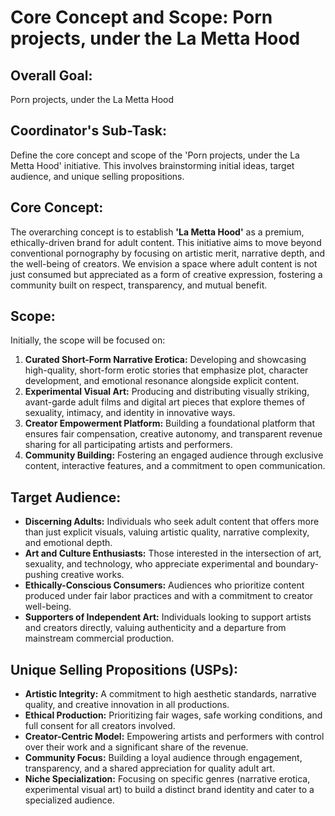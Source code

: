 # Core Concept and Scope: Porn projects, under the La Metta Hood

## Overall Goal:
Porn projects, under the La Metta Hood

## Coordinator's Sub-Task:
Define the core concept and scope of the 'Porn projects, under the La Metta Hood' initiative. This involves brainstorming initial ideas, target audience, and unique selling propositions.

## Core Concept:

The overarching concept is to establish **'La Metta Hood'** as a premium, ethically-driven brand for adult content. This initiative aims to move beyond conventional pornography by focusing on artistic merit, narrative depth, and the well-being of creators. We envision a space where adult content is not just consumed but appreciated as a form of creative expression, fostering a community built on respect, transparency, and mutual benefit.

## Scope:

Initially, the scope will be focused on:

1.  **Curated Short-Form Narrative Erotica:** Developing and showcasing high-quality, short-form erotic stories that emphasize plot, character development, and emotional resonance alongside explicit content.
2.  **Experimental Visual Art:** Producing and distributing visually striking, avant-garde adult films and digital art pieces that explore themes of sexuality, intimacy, and identity in innovative ways.
3.  **Creator Empowerment Platform:** Building a foundational platform that ensures fair compensation, creative autonomy, and transparent revenue sharing for all participating artists and performers.
4.  **Community Building:** Fostering an engaged audience through exclusive content, interactive features, and a commitment to open communication.

## Target Audience:

*   **Discerning Adults:** Individuals who seek adult content that offers more than just explicit visuals, valuing artistic quality, narrative complexity, and emotional depth.
*   **Art and Culture Enthusiasts:** Those interested in the intersection of art, sexuality, and technology, who appreciate experimental and boundary-pushing creative works.
*   **Ethically-Conscious Consumers:** Audiences who prioritize content produced under fair labor practices and with a commitment to creator well-being.
*   **Supporters of Independent Art:** Individuals looking to support artists and creators directly, valuing authenticity and a departure from mainstream commercial production.

## Unique Selling Propositions (USPs):

*   **Artistic Integrity:** A commitment to high aesthetic standards, narrative quality, and creative innovation in all productions.
*   **Ethical Production:** Prioritizing fair wages, safe working conditions, and full consent for all creators involved.
*   **Creator-Centric Model:** Empowering artists and performers with control over their work and a significant share of the revenue.
*   **Community Focus:** Building a loyal audience through engagement, transparency, and a shared appreciation for quality adult art.
*   **Niche Specialization:** Focusing on specific genres (narrative erotica, experimental visual art) to build a distinct brand identity and cater to a specialized audience.
